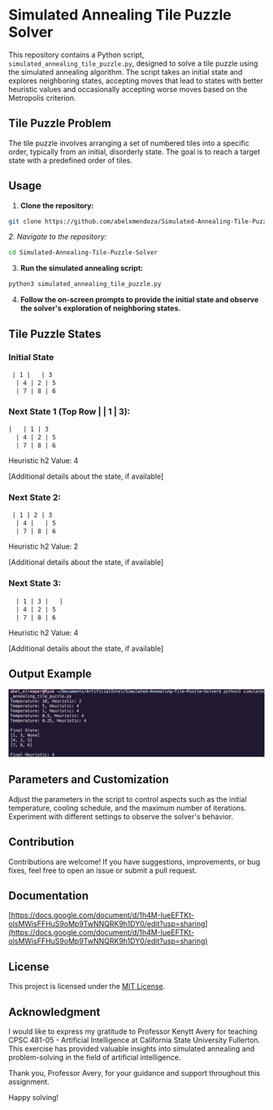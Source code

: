 # Simulated Annealing Tile Puzzle Solver

This repository contains a Python script, `simulated_annealing_tile_puzzle.py`, designed to solve a tile puzzle using the simulated annealing algorithm. The script takes an initial state and explores neighboring states, accepting moves that lead to states with better heuristic values and occasionally accepting worse moves based on the Metropolis criterion.

## Tile Puzzle Problem

The tile puzzle involves arranging a set of numbered tiles into a specific order, typically from an initial, disorderly state. The goal is to reach a target state with a predefined order of tiles.

## Usage

1. **Clone the repository:**

```bash
git clone https://github.com/abelxmendoza/Simulated-Annealing-Tile-Puzzle-Solver.git
```

*2. Navigate to the repository:*

```bash
cd Simulated-Annealing-Tile-Puzzle-Solver
```

3. **Run the simulated annealing script:**

```bash
python3 simulated_annealing_tile_puzzle.py
```

4. **Follow the on-screen prompts to provide the initial state and observe the solver's exploration of neighboring states.**

## Tile Puzzle States

### Initial State

```plaintext
 | 1 |   | 3
  | 4 | 2 | 5
  | 7 | 8 | 6
```

### Next State 1 (Top Row | | 1 | 3):

```plaintext
|   | 1 | 3
  | 4 | 2 | 5
  | 7 | 8 | 6
```

Heuristic h2 Value: 4

[Additional details about the state, if available]

### Next State 2:

```plaintext
 | 1 | 2 | 3
  | 4 |   | 5
  | 7 | 8 | 6
```

Heuristic h2 Value: 2

[Additional details about the state, if available]

### Next State 3:

```plaintext
  | 1 | 3 |   |
  | 4 | 2 | 5
  | 7 | 8 | 6
```

Heuristic h2 Value: 4

[Additional details about the state, if available]


## Output Example

![1702159896971](image/README/1702159896971.png)

## Parameters and Customization

Adjust the parameters in the script to control aspects such as the initial temperature, cooling schedule, and the maximum number of iterations. Experiment with different settings to observe the solver's behavior.

## Contribution

Contributions are welcome! If you have suggestions, improvements, or bug fixes, feel free to open an issue or submit a pull request.


## Documentation

[https://docs.google.com/document/d/1h4M-IueEFTKt-olsMWisFFHuS9oMp9TwNNQRK9h1DY0/edit?usp=sharing](https://docs.google.com/document/d/1h4M-IueEFTKt-olsMWisFFHuS9oMp9TwNNQRK9h1DY0/edit?usp=sharing)

## License

This project is licensed under the [MIT License](https://chat.openai.com/c/LICENSE).

## Acknowledgment

I would like to express my gratitude to Professor Kenytt Avery for teaching CPSC 481-05 - Artificial Intelligence at California State University Fullerton. This exercise has provided valuable insights into simulated annealing and problem-solving in the field of artificial intelligence.

Thank you, Professor Avery, for your guidance and support throughout this assignment.

Happy solving!
